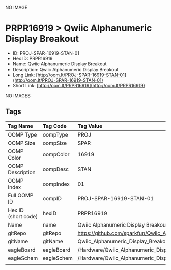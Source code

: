


  
NO IMAGE  
# PRPR16919 > Qwiic Alphanumeric Display Breakout

- ID: PROJ-SPAR-16919-STAN-01
- Hex ID: PRPR16919
- Name: Qwiic Alphanumeric Display Breakout
- Description: Qwiic Alphanumeric Display Breakout
- Long Link: [http://oom.lt/PROJ-SPAR-16919-STAN-01](http://oom.lt/PROJ-SPAR-16919-STAN-01)
- Short Link: [http://oom.lt/PRPR16919](http://oom.lt/PRPR16919)
  
NO IMAGES  
## Tags
  

|Tag Name|Tag Code|Tag Value|
| :--- | :--- | :--- |
|OOMP Type|oompType|PROJ|
|OOMP Size|oompSize|SPAR|
|OOMP Color|oompColor|16919|
|OOMP Description|oompDesc|STAN|
|OOMP Index|oompIndex|01|
|Full OOMP ID|oompID|PROJ-SPAR-16919-STAN-01|
|Hex ID (short code)|hexID|PRPR16919|
|Name|name|Qwiic Alphanumeric Display Breakout|
|gitRepo|gitRepo|https://github.com/sparkfun/Qwiic_Alphanumeric_Display_Breakout|
|gitName|gitName|Qwiic_Alphanumeric_Display_Breakout|
|eagleBoard|eagleBoard|/Hardware/Qwiic_Alphanumeric_Display.brd|
|eagleSchem|eagleSchem|/Hardware/Qwiic_Alphanumeric_Display.sch|
||||
